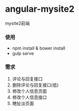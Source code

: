 # angular-mysite2
mysite2前端

### 使用
  * npm install & bower install
  * gulp serve


### 需求
  1. 评论与回复接口
  2. 删除评论与回复接口(低)
  3. 修改个人信息页面
  4. 修改个人信息接口
  5. 瞎扯淡页面
